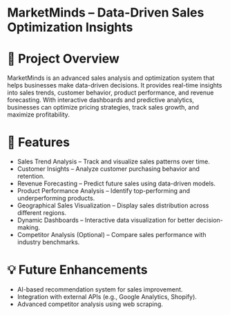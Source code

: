 # MarketMinds – Data-Driven Sales Optimization Insights

# 📌 Project Overview
MarketMinds is an advanced sales analysis and optimization system that helps businesses make data-driven decisions. It provides real-time insights into sales trends, customer behavior, product performance, and revenue forecasting. With interactive dashboards and predictive analytics, businesses can optimize pricing strategies, track sales growth, and maximize profitability.

# 🚀 Features
* Sales Trend Analysis – Track and visualize sales patterns over time.
* Customer Insights – Analyze customer purchasing behavior and retention.
* Revenue Forecasting – Predict future sales using data-driven models.
* Product Performance Analysis – Identify top-performing and underperforming products.
* Geographical Sales Visualization – Display sales distribution across different regions.
* Dynamic Dashboards – Interactive data visualization for better decision-making.
* Competitor Analysis (Optional) – Compare sales performance with industry benchmarks.

# 💡 Future Enhancements
* AI-based recommendation system for sales improvement.
* Integration with external APIs (e.g., Google Analytics, Shopify).
* Advanced competitor analysis using web scraping.
